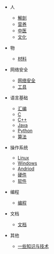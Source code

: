 * 人
    * [解剖](/Subject/Myology)
    * [营养](/Subject/Nutrition)
    * [中医](/Subject/中医)
    * [文化](/Subject/文化)

* 物
    * [材料](/Object/Material)

* 网络安全
    * [网络安全](/CS/Cybersec/Cybersec)
    * [工具](/CS/Cybersec/Tools)

* 语言基础
    * [汇编](/CS/Language/Assembly)
    * [C](/CS/Language/C)
    * [C++](/CS/Language/C++)
    * [Java](/CS/Language/Java)
    * [Python](/CS/Language/Python)
    * [算法](/CS/Language/Algorithm)

* 操作系统
    * [Linux](/CS/OS/LInux)
    * [Windows](/CS/OS/Windows)
    * [Andriod](/CS/OS/Andriod)
    * [硬件](/CS/OS/Hardware)
    * [软件](/CS/OS/Software)
    
* 编程
    * [编程](/CS/Program/Prog)

* 文档
    * [文档](/CS/Document/Document)

* 其他
    * [一些知识与技术](/other.md)